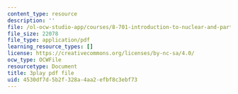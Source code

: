 ```yaml
---
content_type: resource
description: ''
file: /ol-ocw-studio-app/courses/8-701-introduction-to-nuclear-and-particle-physics-fall-2020/4530df7d5b2f328a4aa2efbf8c3ebf73_FEK07tdpX3I.pdf
file_size: 22078
file_type: application/pdf
learning_resource_types: []
license: https://creativecommons.org/licenses/by-nc-sa/4.0/
ocw_type: OCWFile
resourcetype: Document
title: 3play pdf file
uid: 4530df7d-5b2f-328a-4aa2-efbf8c3ebf73
---
```

